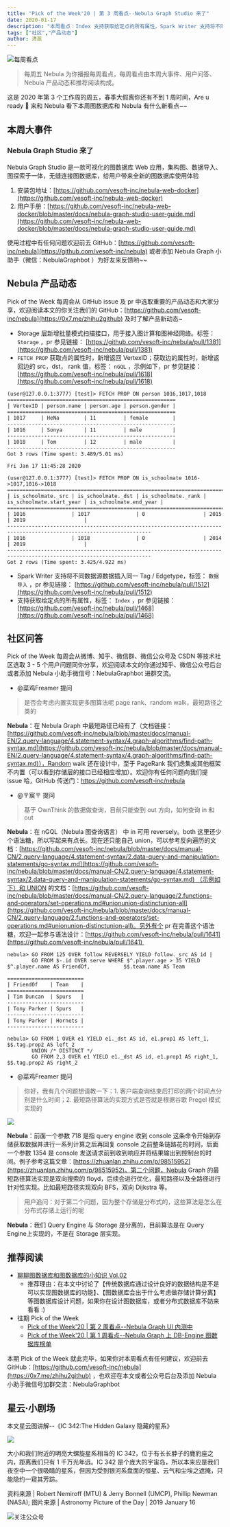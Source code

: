 ```yaml
---
title: "Pick of the Week'20 | 第 3 周看点--Nebula Graph Studio 来了"
date: 2020-01-17
description: "本周看点：Index 支持获取给定点的所有属性，Spark Writer 支持将不同数据源数据插入同一 Tag / Edgetype…"
tags: ["社区","产品动态"]
author: 清蒸
---
```


![每周看点](https://nebula-blog.azureedge.net/nebula-blog/PotW.png)

> 每周五 Nebula 为你播报每周看点，每周看点由本周大事件、用户问答、Nebula 产品动态和推荐阅读构成。

这是 2020 年第 3 个工作周的周五，春季大假离你还有不到 1 周时间，Are u ready 🌝 来和 Nebula 看下本周图数据库和 Nebula 有什么新看点~~

## 本周大事件

### Nebula Graph Studio 来了

Nebula Graph Studio 是一款可视化的图数据库 Web 应用，集构图、数据导入、图探索于一体，无缝连接图数据库，给用户带来全新的图数据库使用体验

1. 安装包地址：[https://github.com/vesoft-inc/nebula-web-docker](https://github.com/vesoft-inc/nebula-web-docker)
1. 用户手册：[https://github.com/vesoft-inc/nebula-web-docker/blob/master/docs/nebula-graph-studio-user-guide.md](https://github.com/vesoft-inc/nebula-web-docker/blob/master/docs/nebula-graph-studio-user-guide.md)

使用过程中有任何问题欢迎前去 GitHub：[https://github.com/vesoft-inc/nebula](https://github.com/vesoft-inc/nebula) 或者添加 Nebula Graph 小助手（微信：NebulaGraphbot ）为好友来反馈哟~~

## Nebula 产品动态

Pick of the Week 每周会从 GitHub issue 及 pr 中选取重要的产品动态和大家分享，欢迎阅读本文的你关注我们的 GitHub：[https://github.com/vesoft-inc/nebula](https://0x7.me/zhihu2github) 及时了解产品新动态~

- Storage 层新增批量模式扫描接口，用于接入图计算和图神经网络。标签： `Storage` ，pr 参见链接： [https://github.com/vesoft-inc/nebula/pull/1381](https://github.com/vesoft-inc/nebula/pull/1381)
- `FETCH PROP` 获取点的属性时，新增返回 VertexID；获取边的属性时，新增返回边的 src，dst， rank 值，标签： `nGQL` ，示例如下，pr 参见链接： [https://github.com/vesoft-inc/nebula/pull/1618](https://github.com/vesoft-inc/nebula/pull/1618)

```shell
(user@127.0.0.1:3777) [test]> FETCH PROP ON person 1016,1017,1018
=======================================================
| VertexID | person.name | person.age | person.gender |
=======================================================
| 1017     | HeNa        | 11         | female        |
-------------------------------------------------------
| 1016     | Sonya       | 11         | male          |
-------------------------------------------------------
| 1018     | Tom         | 12         | male          |
-------------------------------------------------------
Got 3 rows (Time spent: 3.489/5.01 ms)

Fri Jan 17 11:45:28 2020

(user@127.0.0.1:3777) [test]> FETCH PROP ON is_schoolmate 1016->1017,1016->1018
=====================================================================================================================
| is_schoolmate._src | is_schoolmate._dst | is_schoolmate._rank | is_schoolmate.start_year | is_schoolmate.end_year |
=====================================================================================================================
| 1016               | 1017               | 0                   | 2015                     | 2019                   |
---------------------------------------------------------------------------------------------------------------------
| 1016               | 1018               | 0                   | 2014                     | 2019                   |
---------------------------------------------------------------------------------------------------------------------
Got 2 rows (Time spent: 3.425/4.922 ms)
```

- Spark Writer 支持将不同数据源数据插入同一 Tag / Edgetype，标签： `数据导入` ，pr 参见链接： [https://github.com/vesoft-inc/nebula/pull/1512](https://github.com/vesoft-inc/nebula/pull/1512)
- 支持获取给定点的所有属性，标签： `Index` ，pr 参见链接： [https://github.com/vesoft-inc/nebula/pull/1468](https://github.com/vesoft-inc/nebula/pull/1468)

## 社区问答

Pick of the Week 每周会从微博、知乎、微信群、微信公众号及 CSDN 等技术社区选取 3 - 5 个用户问题同你分享，欢迎阅读本文的你通过知乎、微信公众号后台或者添加 Nebula 小助手微信号：NebulaGraphbot 进群交流。

- @菜鸡Freamer 提问
> 是否会考虑内置实现更多图算法呢 page rank、random walk，最短路径之类的

**Nebula**：在 Nebula Graph 中最短路径已经有了（文档链接：[https://github.com/vesoft-inc/nebula/blob/master/docs/manual-EN/2.query-language/4.statement-syntax/4.graph-algorithms/find-path-syntax.md](https://github.com/vesoft-inc/nebula/blob/master/docs/manual-EN/2.query-language/4.statement-syntax/4.graph-algorithms/find-path-syntax.md)），Random walk 还在设计中，至于 PageRank 我们虑集成其他框架不内置（可以看到存储层的接口已经相应增加）。欢迎你有任何问题向我们提 issue 哈，GitHub 传送门：https://github.com/vesoft-inc/nebula

- @〒宸〒 提问
> 基于 OwnThink 的数据做查询，目前只能查到 out 方向，如何查询 in 和 out


**Nebula**：在 nGQL（Nebula 图查询语言） 中 in 可用 reversely。both 这里还少个语法糖，所以写起来有点长。现在还只能自己 union，可以参考反向遍历的文档：[https://github.com/vesoft-inc/nebula/blob/master/docs/manual-CN/2.query-language/4.statement-syntax/2.data-query-and-manipulation-statements/go-syntax.md](https://github.com/vesoft-inc/nebula/blob/master/docs/manual-CN/2.query-language/4.statement-syntax/2.data-query-and-manipulation-statements/go-syntax.md) （示例如下）和 UNION 的文档：[https://github.com/vesoft-inc/nebula/blob/master/docs/manual-CN/2.query-language/2.functions-and-operators/set-operations.md#unionunion-distinctunion-all](https://github.com/vesoft-inc/nebula/blob/master/docs/manual-CN/2.query-language/2.functions-and-operators/set-operations.md#unionunion-distinctunion-all)。另外有个 pr 在完善这个语法糖，欢迎一起参与语法设计：[https://github.com/vesoft-inc/nebula/pull/1641](https://github.com/vesoft-inc/nebula/pull/1641) 

```shell
nebula> GO FROM 125 OVER follow REVERSELY YIELD follow._src AS id | 
        GO FROM $-.id OVER serve WHERE $^.player.age > 35 YIELD $^.player.name AS FriendOf,           $$.team.name AS Team

=========================
| FriendOf    | Team    |
=========================
| Tim Duncan  | Spurs   |
-------------------------
| Tony Parker | Spurs   |
-------------------------
| Tony Parker | Hornets |
-------------------------

nebula> GO FROM 1 OVER e1 YIELD e1._dst AS id, e1.prop1 AS left_1, $$.tag.prop2 AS left_2   
        UNION /* DISTINCT */     
        GO FROM 2,3 OVER e1 YIELD e1._dst AS id, e1.prop1 AS right_1, $$.tag.prop2 AS right_2
```

- @菜鸡Freamer 提问
> 你好，我有几个问题想请教一下：1. 客户端查询结束后打印的两个时间点分别是什么时间；2. 最短路径算法的实现方式是否就是根据谷歌 Pregel 模式实现的

![](https://nebula-blog.azureedge.net/nebula-blog/PotW200301.png)

**Nebula**：前面一个参数 718 是指 query engine 收到 console 这条命令开始到存储获取数据并进行一系列计算之后再回复 console 之前整条链路花的时间，后面一个参数 1354 是 console 发送请求前到收到响应并将结果输出到控制台的时间。例子参考这篇文章：[https://zhuanlan.zhihu.com/p/98515952](https://zhuanlan.zhihu.com/p/98515952)。第二个问题，Nebula Graph 的最短路径算法实现是双向搜索的 floyd，后续会进行优化，最短路径以及全路径进行针对性实现。比如最短路径实现双向 BFS，双向 Dijkstra 等。

> 用户追问：对于第二个问题，因为整个存储是分布式的，这些算法是怎么在分布式存储上运行的呢

**Nebula**：我们 Query Engine 与 Storage 是分离的，目前算法是在 Query Engine上实现的，不是在 Storage 层实现。

## 推荐阅读

- [聊聊图数据库和图数据库的小知识 Vol.02](https://nebula-graph.io/cn/posts/graph-database-knowledge-volume-2/)
  - 推荐理由：在本文中讨论了【传统数据库通过设计良好的数据结构是不是可以实现图数据库的功能】、【图数据库会出于什么考虑做存储计算分离】等图数据库设计问题，如果你在设计图数据库，或者分布式数据库不妨来看看 :)
- 往期 Pick of the Week
  - [Pick of the Week'20 | 第 2 周看点--Nebula Graph UI 内测中](https://nebula-graph.io/cn/posts/nebula-graph-weekly-pickup-2020-01-10/)
  - [Pick of the Week'20 | 第 1 周看点--Nebula Graph 上 DB-Engine 图数据库榜单](https://nebula-graph.io/cn/posts/nebula-graph-weekly-pickup-2020-01-03/)

本期 Pick of the Week 就此完毕，如果你对本周看点有任何建议，欢迎前去 GitHub：[https://github.com/vesoft-inc/nebula](https://0x7.me/zhihu2github) ，也欢迎在本文或者公众号后台及添加 Nebula 小助手微信号加群交流：NebulaGraphbot 

## 星云·小剧场

本文星云图讲解--《IC 342:The Hidden Galaxy 隐藏的星系》

![](https://nebula-blog.azureedge.net/nebula-blog/PotW2003Nebula.png)

大小和我们附近的明亮大螺旋星系相当的 IC 342，位于有长长脖子的鹿豹座之内，距离我们只有 1 千万光年远。IC 342 是个庞大的宇宙岛，所以本来应是我们夜空中一个很吸睛的星系，但因为受到银河系盘面的恒星、云气和尘埃之遮掩，只能隐约一窥其芳踪。

资料来源 | Robert Nemiroff (MTU) & Jerry Bonnell (UMCP), Phillip Newman (NASA);
图片来源 | Astronomy Picture of the Day | 2019 January 16

![关注公众号](https://nebula-blog.azureedge.net/nebula-blog/WeChatOffical.png)


